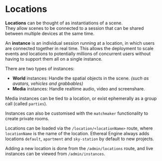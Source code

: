 # Locations

**Locations** can be thought of as instantiations of a scene.  
They allow scenes to be connected to a session that can be shared between multiple devices at the same time.

An **instance** is an individual session running at a location, in which users are connected together in real time. This allows the deployment to scale events and locations to potentially millions of concurrent users without having to support them all on a single instance. 

There are two types of instances:
- **World** instances: Handle the spatial objects in the scene.
  _(such as avatars, vehicles and grabbables)_
- **Media** instances: Handle realtime audio, video and screenshare.

Media instances can be tied to a location, or exist ephemerally as a group call (called `parties`).

Instances can also be customised with the `matchmaker` functionality to create private rooms.

Locations can be loaded via the `/location/<locationName>` route, where `locationName` is the name of the location.
Ethereal Engine always adds locations `default`, `apartment` and `sky-station` by default to new projects.

Adding a new location is done from the `/admin/locations` route, and live instances can be viewed from `/admin/instances`.

